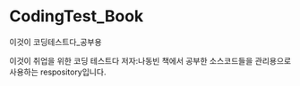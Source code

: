 # CodingTest_Book
이것이 코딩테스트다_공부용

이것이 취업을 위한 코딩 테스트다 저자:나동빈
책에서 공부한 소스코드들을 관리용으로 사용하는 respository입니다.

